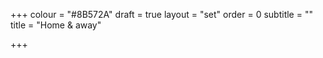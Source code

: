 +++
colour = "#8B572A"
draft = true
layout = "set"
order = 0
subtitle = ""
title = "Home & away"

+++
